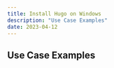 ```yaml
---
title: Install Hugo on Windows
description: "Use Case Examples"
date: 2023-04-12
---
```


## Use Case Examples